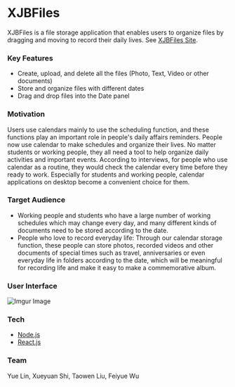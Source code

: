 # XJBFiles

XJBFiles is a file storage application that enables users to organize files by dragging and moving to record their daily lives. 
See [XJBFiles Site]().

### Key Features
- Create, upload, and delete all the files (Photo, Text, Video or other documents)
- Store and organize files with different dates
- Drag and drop files into the Date panel

### Motivation
Users use calendars mainly to use the scheduling function, and these functions play an important role in people's daily affairs reminders. People now use calendar to make schedules and organize their lives. No matter students or working people, they all need a tool to help organize daily activities and important events. According to interviews, for people who use calendar as a routine, they would check the calendar every time before they ready to work. Especially for students and working people, calendar applications on desktop become a convenient choice for them.

### Target Audience
- Working people and students who have a large number of working schedules which may change every day, and many different kinds of documents need to be stored according to the date.
- People who love to record everyday life: Through our calendar storage function, these people can store photos, recorded videos and other documents of special times such as travel, anniversaries or even everyday life in folders according to the date, which will be meaningful for recording life and make it easy to make a commemorative album.

### User Interface
![Imgur Image](https://i.imgur.com/s8fqKjy.jpg)

### Tech
* [Node.js] 
* [React.js] 

### Team
Yue Lin, Xueyuan Shi, Taowen Liu, Feiyue Wu


[//]: # (These are reference links used in the body of this note and get stripped out when the markdown processor does its job. There is no need to format nicely because it shouldn't be seen. Thanks SO - http://stackoverflow.com/questions/4823468/store-comments-in-markdown-syntax)


   [Node.js]: <http://nodejs.org>
   [React.js]:<https://reactjs.org/>


